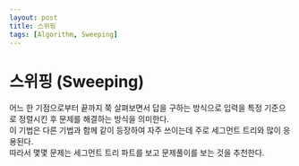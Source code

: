 ```yaml
---
layout: post
title: 스위핑
tags: [Algorithm, Sweeping]
---
```

# 스위핑 (Sweeping)
어느 한 기점으로부터 끝까지 쭉 살펴보면서 답을 구하는 방식으로 입력을 특정 기준으로 정렬시킨 후 문제를 해결하는 방식을 의미한다.  
이 기법은 다른 기법과 함께 같이 등장하여 자주 쓰이는데 주로 세그먼트 트리와 많이 응용된다.  
따라서 몇몇 문제는 세그먼트 트리 파트를 보고 문제풀이를 보는 것을 추천한다. 
